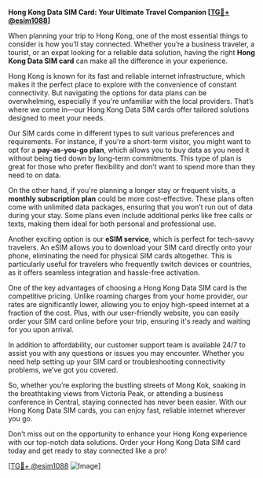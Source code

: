 **Hong Kong Data SIM Card: Your Ultimate Travel Companion [[TG💪+ @esim1088](https://t.me/s/esim1088)]**

When planning your trip to Hong Kong, one of the most essential things to consider is how you’ll stay connected. Whether you’re a business traveler, a tourist, or an expat looking for a reliable data solution, having the right **Hong Kong Data SIM card** can make all the difference in your experience.

Hong Kong is known for its fast and reliable internet infrastructure, which makes it the perfect place to explore with the convenience of constant connectivity. But navigating the options for data plans can be overwhelming, especially if you're unfamiliar with the local providers. That’s where we come in—our Hong Kong Data SIM cards offer tailored solutions designed to meet your needs.

Our SIM cards come in different types to suit various preferences and requirements. For instance, if you're a short-term visitor, you might want to opt for a **pay-as-you-go plan**, which allows you to buy data as you need it without being tied down by long-term commitments. This type of plan is great for those who prefer flexibility and don’t want to spend more than they need to on data.

On the other hand, if you're planning a longer stay or frequent visits, a **monthly subscription plan** could be more cost-effective. These plans often come with unlimited data packages, ensuring that you won’t run out of data during your stay. Some plans even include additional perks like free calls or texts, making them ideal for both personal and professional use.

Another exciting option is our **eSIM service**, which is perfect for tech-savvy travelers. An eSIM allows you to download your SIM card directly onto your phone, eliminating the need for physical SIM cards altogether. This is particularly useful for travelers who frequently switch devices or countries, as it offers seamless integration and hassle-free activation.

One of the key advantages of choosing a Hong Kong Data SIM card is the competitive pricing. Unlike roaming charges from your home provider, our rates are significantly lower, allowing you to enjoy high-speed internet at a fraction of the cost. Plus, with our user-friendly website, you can easily order your SIM card online before your trip, ensuring it's ready and waiting for you upon arrival.

In addition to affordability, our customer support team is available 24/7 to assist you with any questions or issues you may encounter. Whether you need help setting up your SIM card or troubleshooting connectivity problems, we’ve got you covered.

So, whether you’re exploring the bustling streets of Mong Kok, soaking in the breathtaking views from Victoria Peak, or attending a business conference in Central, staying connected has never been easier. With our Hong Kong Data SIM cards, you can enjoy fast, reliable internet wherever you go.

Don’t miss out on the opportunity to enhance your Hong Kong experience with our top-notch data solutions. Order your Hong Kong Data SIM card today and get ready to stay connected like a pro!

[[TG💪+ @esim1088](https://t.me/s/esim1088) ![Image](https://i.postimg.cc/Y0z9fWf4/image.png)]